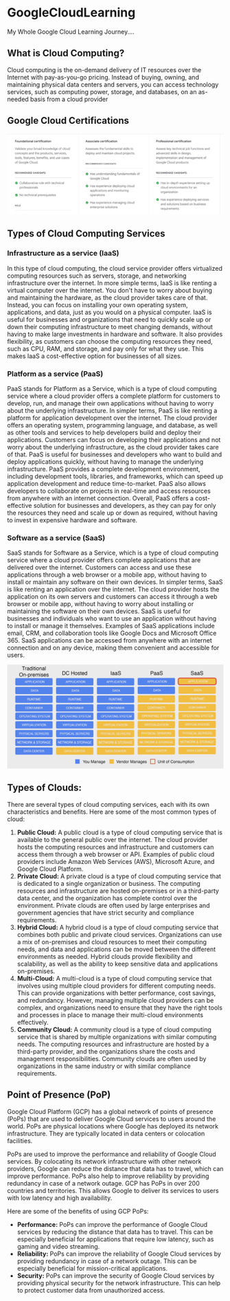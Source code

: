 # GoogleCloudLearning
My Whole Google Cloud Learning Journey....

## What is Cloud Computing?
Cloud computing is the on-demand delivery of IT resources over the Internet with pay-as-you-go pricing. Instead of buying, owning, and maintaining physical data centers and servers, you can access technology services, such as computing power, storage, and databases, on an as-needed basis from a cloud provider

## Google Cloud Certifications
![Google Cloud Certifications](images/certifications.png)

## Types of Cloud Computing Services
### Infrastructure as a service (IaaS)
In this type of cloud computing, the cloud service provider offers virtualized computing resources such as servers, storage, and networking infrastructure over the internet.
In more simple terms, IaaS is like renting a virtual computer over the internet. You don't have to worry about buying and maintaining the hardware, as the cloud provider takes care of that. Instead, you can focus on installing your own operating system, applications, and data, just as you would on a physical computer.
IaaS is useful for businesses and organizations that need to quickly scale up or down their computing infrastructure to meet changing demands, without having to make large investments in hardware and software. It also provides flexibility, as customers can choose the computing resources they need, such as CPU, RAM, and storage, and pay only for what they use. This makes IaaS a cost-effective option for businesses of all sizes.

### Platform as a service (PaaS)
PaaS stands for Platform as a Service, which is a type of cloud computing service where a cloud provider offers a complete platform for customers to develop, run, and manage their own applications without having to worry about the underlying infrastructure.
In simpler terms, PaaS is like renting a platform for application development over the internet. The cloud provider offers an operating system, programming language, and database, as well as other tools and services to help developers build and deploy their applications. Customers can focus on developing their applications and not worry about the underlying infrastructure, as the cloud provider takes care of that.
PaaS is useful for businesses and developers who want to build and deploy applications quickly, without having to manage the underlying infrastructure. PaaS provides a complete development environment, including development tools, libraries, and frameworks, which can speed up application development and reduce time-to-market. PaaS also allows developers to collaborate on projects in real-time and access resources from anywhere with an internet connection.
Overall, PaaS offers a cost-effective solution for businesses and developers, as they can pay for only the resources they need and scale up or down as required, without having to invest in expensive hardware and software.

### Software as a service (SaaS)
SaaS stands for Software as a Service, which is a type of cloud computing service where a cloud provider offers complete applications that are delivered over the internet. Customers can access and use these applications through a web browser or a mobile app, without having to install or maintain any software on their own devices.
In simpler terms, SaaS is like renting an application over the internet. The cloud provider hosts the application on its own servers and customers can access it through a web browser or mobile app, without having to worry about installing or maintaining the software on their own devices.
SaaS is useful for businesses and individuals who want to use an application without having to install or manage it themselves. Examples of SaaS applications include email, CRM, and collaboration tools like Google Docs and Microsoft Office 365. SaaS applications can be accessed from anywhere with an internet connection and on any device, making them convenient and accessible for users.

![Cloud Service Types](https://github.com/jattinmanhas/GoogleCloudLearning/blob/be95662be1c91aaee8f972a7336f8175ac7c4205/images/cloud%20services%20models.png)

## Types of Clouds:
There are several types of cloud computing services, each with its own characteristics and benefits. Here are some of the most common types of cloud:
  1.	**Public Cloud:** A public cloud is a type of cloud computing service that is available to the general public over the internet. The cloud provider hosts the computing resources and infrastructure and customers can access them through a web browser or API. Examples of public cloud providers include Amazon Web Services (AWS), Microsoft Azure, and Google Cloud Platform.
  2.	**Private Cloud:** A private cloud is a type of cloud computing service that is dedicated to a single organization or business. The computing resources and infrastructure are hosted on-premises or in a third-party data center, and the organization has complete control over the environment. Private clouds are often used by large enterprises and government agencies that have strict security and compliance requirements.
  3.  **Hybrid Cloud:** A hybrid cloud is a type of cloud computing service that combines both public and private cloud services. Organizations can use a mix of on-premises and cloud resources to meet their computing needs, and data and applications can be moved between the different environments as needed. Hybrid clouds provide flexibility and scalability, as well as the ability to keep sensitive data and applications on-premises.
  4.  **Multi-Cloud:** A multi-cloud is a type of cloud computing service that involves using multiple cloud providers for different computing needs. This can provide organizations with better performance, cost savings, and redundancy. However, managing multiple cloud providers can be complex, and organizations need to ensure that they have the right tools and processes in place to manage their multi-cloud environments effectively.
  5.  **Community Cloud:** A community cloud is a type of cloud computing service that is shared by multiple organizations with similar computing needs. The computing resources and infrastructure are hosted by a third-party provider, and the organizations share the costs and management responsibilities. Community clouds are often used by organizations in the same industry or with similar compliance requirements.

## Point of Presence (PoP)
Google Cloud Platform (GCP) has a global network of points of presence (PoPs) that are used to deliver Google Cloud services to users around the world. PoPs are physical locations where Google has deployed its network infrastructure. They are typically located in data centers or colocation facilities.

PoPs are used to improve the performance and reliability of Google Cloud services. By colocating its network infrastructure with other network providers, Google can reduce the distance that data has to travel, which can improve performance. PoPs also help to improve reliability by providing redundancy in case of a network outage.
GCP has PoPs in over 200 countries and territories. This allows Google to deliver its services to users with low latency and high availability.

Here are some of the benefits of using GCP PoPs:
- **Performance:** PoPs can improve the performance of Google Cloud services by reducing the distance that data has to travel. This can be especially beneficial for applications that require low latency, such as gaming and video streaming.
- **Reliability:** PoPs can improve the reliability of Google Cloud services by providing redundancy in case of a network outage. This can be especially beneficial for mission-critical applications.
- **Security:** PoPs can improve the security of Google Cloud services by providing physical security for the network infrastructure. This can help to protect customer data from unauthorized access.


